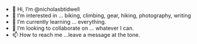 - 👋 Hi, I’m @nicholasbtidwell
- 👀 I’m interested in ... biking, climbing, gear, hiking, photography, writing
- 🌱 I’m currently learning ... everything.
- 💞️ I’m looking to collaborate on ... whatever I can.
- 📫 How to reach me ...leave a message at the tone.

<!---
nicholasbtidwell/nicholasbtidwell is a ✨ special ✨ repository because its `README.md` (this file) appears on your GitHub profile.
You can click the Preview link to take a look at your changes.
--->

